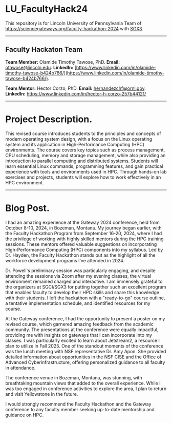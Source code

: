 # LU_FacultyHack24

This repository is for Lincoln University of Pennsylvania Team of https://sciencegateways.org/faculty-hackathon-2024 with [SGX3](https://sciencegateways.org/).

---

## Faculty Hackaton Team
**Team Member:** Olamide Timothy Tawose, PhD. 
**Email:** [otawose@lincoln.edu](mailto:otawose@lincoln.edu).
**LinkedIn:** [https://www.linkedin.com/in/olamide-timothy-tawose-b424b766/](https://www.linkedin.com/in/olamide-timothy-tawose-b424b766/).

**Team Mentor:** Hector Corzo, PhD.	
**Email:** hernandezchf@ornl.gov.	
**LinkedIn:** https://www.linkedin.com/in/hector-h-corzo-257b44121/

---
# Project Description.
This revised course introduces students to the principles and concepts of modern operating system design, with a focus on the Linux operating system and its application in High-Performance Computing (HPC) environments. The course covers key topics such as process management, CPU scheduling, memory and storage management, while also providing an introduction to parallel computing and distributed systems. Students will learn essential Linux commands, programming features, and gain practical experience with tools and environments used in HPC. Through hands-on lab exercises and projects, students will explore how to work effectively in an HPC environment.

---
# Blog Post.
I had an amazing experience at the Gateway 2024 conference, held from October 8-10, 2024, in Bozeman, Montana. My journey began earlier, with the Faculty Hackathon Program from September 16-20, 2024, where I had the privilege of working with highly skilled mentors during the HPC training sessions. These mentors offered valuable suggestions on incorporating High-Performance Computing (HPC) components into my syllabus. Led by Dr. Hayden, the Faculty Hackathon stands out as the highlight of all the workforce development programs I’ve attended in 2024.

Dr. Powell's preliminary session was particularly engaging, and despite attending the sessions via Zoom after my evening classes, the virtual environment remained charged and interactive. I am immensely grateful to the organizers at SGCI/SGX3 for putting together such an excellent program that enables faculty to develop their HPC skills and share this knowledge with their students. I left the hackathon with a "ready-to-go" course outline, a tentative implementation schedule, and identified resources for my course.

At the Gateway conference, I had the opportunity to present a poster on my revised course, which garnered amazing feedback from the academic community. The presentations at the conference were equally impactful, providing me with insights on gateways that I can incorporate into my classes. I was particularly excited to learn about Jetstream2, a resource I plan to utilize in Fall 2025. One of the standout moments of the conference was the lunch meeting with NSF representative Dr. Amy Apon. She provided detailed information about opportunities in the NSF CISE and the Office of Advanced Cyberinfrastructure, offering personalized guidance to all faculty in attendance.

The conference venue in Bozeman, Montana, was stunning, with breathtaking mountain views that added to the overall experience. While I was too engaged in conference activities to explore the area, I plan to return and visit Yellowstone in the future.

I would strongly recommend the Faculty Hackathon and the Gateway conference to any faculty member seeking up-to-date mentorship and guidance on HPC.

